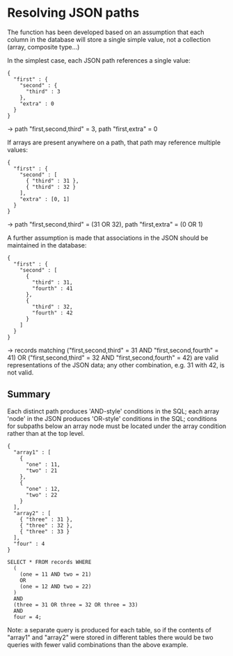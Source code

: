 # Resolving JSON paths

The function has been developed based on an assumption that each column in the database will store a single simple value, not a collection (array, composite type...)

In the simplest case, each JSON path references a single value:
```
{
  "first" : {
    "second" : {
      "third" : 3
    },
    "extra" : 0
  }
}
```
-> path "first,second,third" = 3, path "first,extra" = 0

If arrays are present anywhere on a path, that path may reference multiple values:
```
{
  "first" : {
    "second" : [
      { "third" : 31 },
      { "third" : 32 }
    ],
    "extra" : [0, 1]
  }
}
```
-> path "first,second,third" = (31 OR 32), path "first,extra" = (0 OR 1)

A further assumption is made that associations in the JSON should be maintained in the database:
```
{
  "first" : {
    "second" : [
      {
        "third" : 31,
        "fourth" : 41
      },
      {
        "third" : 32,
        "fourth" : 42
      }
    ]
  }
}
```
-> records matching ("first,second,third" = 31 AND "first,second,fourth" = 41) OR ("first,second,third" = 32 AND "first,second,fourth" = 42) are valid representations of the JSON data; any other combination, e.g. 31 with 42, is not valid.

## Summary

Each distinct path produces 'AND-style' conditions in the SQL; each array 'node' in the JSON produces 'OR-style' conditions in the SQL; conditions for subpaths below an array node must be located under the array condition rather than at the top level.

    {
      "array1" : [
        {
          "one" : 11,
          "two" : 21
        },
        {
          "one" : 12,
          "two" : 22
        }
      ],
      "array2" : [
        { "three" : 31 },
        { "three" : 32 },
        { "three" : 33 }
      ],
      "four" : 4
    }

    SELECT * FROM records WHERE
      (
        (one = 11 AND two = 21)
        OR
        (one = 12 AND two = 22)
      )
      AND
      (three = 31 OR three = 32 OR three = 33)
      AND
      four = 4;

Note: a separate query is produced for each table, so if the contents of "array1" and "array2" were stored in different tables there would be two queries with fewer valid combinations than the above example.
